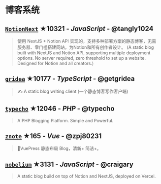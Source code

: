 # 博客系统

## [`NotionNext`](https://github.com/tangly1024/NotionNext) ★10321 - _JavaScript_ - @tangly1024
> 使用 NextJS + Notion API 实现的，支持多种部署方案的静态博客，无需服务器、零门槛搭建网站，为Notion和所有创作者设计。 (A static blog built with NextJS and Notion API, supporting multiple deployment options. No server required, zero threshold to set up a website. Designed for Notion and all creators.)

## [`gridea`](https://github.com/getgridea/gridea) ★10177 - _TypeScript_ - @getgridea
> ✍️ A static blog writing client (一个静态博客写作客户端)

## [`typecho`](https://github.com/typecho/typecho) ★12046 - _PHP_ - @typecho
> A PHP Blogging Platform. Simple and Powerful.

## [`znote`](https://github.com/zpj80231/znote) ★165 - _Vue_ - @zpj80231
> 🎈VuePress 静态布局 Blog，清新+ 简洁+。

## [`nobelium`](https://github.com/craigary/nobelium) ★3131 - _JavaScript_ - @craigary
> A static blog build on top of Notion and NextJS, deployed on Vercel.

